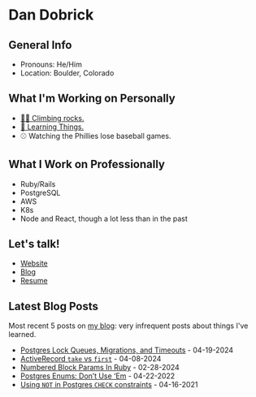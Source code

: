 # Dan Dobrick

## General Info
- Pronouns: He/Him
- Location: Boulder, Colorado

## What I'm Working on Personally
- [🧗‍♂️ Climbing rocks.](https://www.mountainproject.com/user/201108776/dan-d)
- [🧠 Learning Things.](https://dandobrick.com/blog)
- ⚾️ Watching the Phillies lose baseball games.

## What I Work on Professionally
- Ruby/Rails
- PostgreSQL
- AWS
- K8s
- Node and React, though a lot less than in the past

## Let's talk!
- [Website](https://dandobrick.com)
- [Blog](https://dandobrick.com/blog)
- [Resume](https://dandobrick.com/assets/Dan_Dobrick_resume_2023.pdf)

## Latest Blog Posts
Most recent 5 posts on [my blog](https://dandobrick.com/blog): very infrequent posts about things I've learned.

<!-- blog starts -->
- [Postgres Lock Queues, Migrations, and Timeouts](http://dandobrick.com/blog/posts/postgres-locks-migration-and-timeouts/) - 04-19-2024
- [ActiveRecord `take` vs `first`](http://dandobrick.com/blog/posts/ruby's-take-vs-first/) - 04-08-2024
- [Numbered Block Params In Ruby](http://dandobrick.com/blog/posts/numbered-block-params-in-ruby/) - 02-28-2024
- [Postgres Enums: Don’t Use ‘Em](http://dandobrick.com/blog/posts/postgres-enums-don't-use-'em/) - 04-22-2022
- [Using `NOT` in Postgres `CHECK` constraints](http://dandobrick.com/blog/posts/using-not-in-postgres-check-constraints/) - 04-16-2021
<!-- blog ends -->
